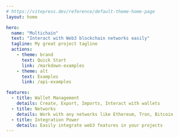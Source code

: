 ```yaml
---
# https://vitepress.dev/reference/default-theme-home-page
layout: home

hero:
  name: "Multichain"
  text: "Interact with Web3 blockchain networks easily"
  tagline: My great project tagline
  actions:
    - theme: brand
      text: Quick Start
      link: /markdown-examples
    - theme: alt
      text: Examples
      link: /api-examples

features:
  - title: Wallet Management
    details: Create, Export, Imports, Interact with wallets
  - title: Networks
    details: Work with any networks like Ethereum, Tron, Bitcoin
  - title: Integration Power
    details: Easily integrate web3 features in your projects
---
```


